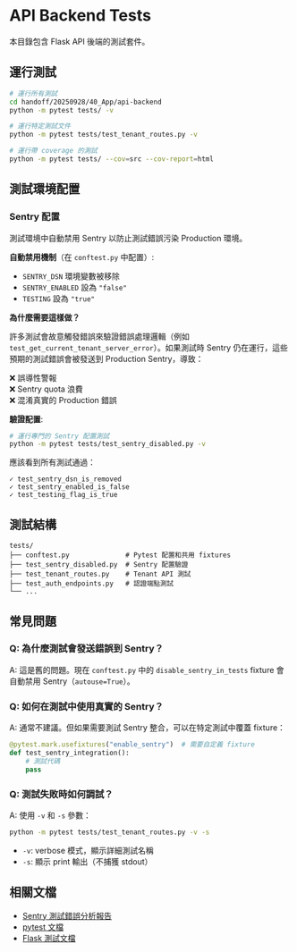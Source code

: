 # API Backend Tests

本目錄包含 Flask API 後端的測試套件。

## 運行測試

```bash
# 運行所有測試
cd handoff/20250928/40_App/api-backend
python -m pytest tests/ -v

# 運行特定測試文件
python -m pytest tests/test_tenant_routes.py -v

# 運行帶 coverage 的測試
python -m pytest tests/ --cov=src --cov-report=html
```

## 測試環境配置

### Sentry 配置

測試環境中自動禁用 Sentry 以防止測試錯誤污染 Production 環境。

**自動禁用機制**（在 `conftest.py` 中配置）:
- `SENTRY_DSN` 環境變數被移除
- `SENTRY_ENABLED` 設為 `"false"`
- `TESTING` 設為 `"true"`

**為什麼需要這樣做？**

許多測試會故意觸發錯誤來驗證錯誤處理邏輯（例如 `test_get_current_tenant_server_error`）。如果測試時 Sentry 仍在運行，這些預期的測試錯誤會被發送到 Production Sentry，導致：

❌ 誤導性警報  
❌ Sentry quota 浪費  
❌ 混淆真實的 Production 錯誤  

**驗證配置**:

```bash
# 運行專門的 Sentry 配置測試
python -m pytest tests/test_sentry_disabled.py -v
```

應該看到所有測試通過：
```
✓ test_sentry_dsn_is_removed
✓ test_sentry_enabled_is_false  
✓ test_testing_flag_is_true
```

## 測試結構

```
tests/
├── conftest.py              # Pytest 配置和共用 fixtures
├── test_sentry_disabled.py  # Sentry 配置驗證
├── test_tenant_routes.py    # Tenant API 測試
├── test_auth_endpoints.py   # 認證端點測試
└── ...
```

## 常見問題

### Q: 為什麼測試會發送錯誤到 Sentry？

A: 這是舊的問題。現在 `conftest.py` 中的 `disable_sentry_in_tests` fixture 會自動禁用 Sentry（`autouse=True`）。

### Q: 如何在測試中使用真實的 Sentry？

A: 通常不建議。但如果需要測試 Sentry 整合，可以在特定測試中覆蓋 fixture：

```python
@pytest.mark.usefixtures("enable_sentry")  # 需要自定義 fixture
def test_sentry_integration():
    # 測試代碼
    pass
```

### Q: 測試失敗時如何調試？

A: 使用 `-v` 和 `-s` 參數：

```bash
python -m pytest tests/test_tenant_routes.py -v -s
```

- `-v`: verbose 模式，顯示詳細測試名稱
- `-s`: 顯示 print 輸出（不捕獲 stdout）

## 相關文檔

- [Sentry 測試錯誤分析報告](/home/ubuntu/SENTRY_TEST_ERROR_ANALYSIS.md)
- [pytest 文檔](https://docs.pytest.org/)
- [Flask 測試文檔](https://flask.palletsprojects.com/en/latest/testing/)
